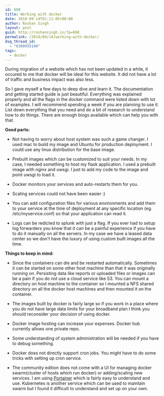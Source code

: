 ```yaml
---
id: 698
title: Working with docker
date: 2018-09-14T01:11:05+00:00
author: Roshan Singh
layout: post
guid: http://roshansingh.in/?p=698
permalink: /2018/09/14/working-with-docker/
dsq_thread_id:
  - "6389935148"
tags:
  - docker
---
```


During migration of a website which has not been updated in a while, it occured to me that docker will be ideal for this website. It did not have a lot of traffic and business impact was also less. 

So I gave myself a few days to deep dive and learn it. The documentation and getting started guide is just beautiful. Everything was explained properly and all the flags in the docker command were listed down with lot of examples. I will recommend spending a week if you are planning to use it. List down everything that you need and do a bit of research to understand how to do things. There are enough blogs available which can help you with that.

**Good parts:** 

- Not having to worry about host system was such a game changer. I used mac to build my image and Ubuntu for production deployment. I could use any linux distribution for the base image.

- Prebuilt images which can be customized to suit your needs. In my case, I needed something to host my flask application. I used a prebuilt image with nginx and uwsgi. I just to add my code to the image and point uwsgi to load it.

- Docker monitors your services and auto-restarts them for you.

- Scaling services could not have been easier :)

- You can add configuration files for various environments and add them to your service at the time of deployment at any specific location (eg. /etc/myservice.conf) so that your application can read it.

- Logs can be redicted to splunk with just a flag. If you ever had to setup log forwarders you know that it can be a painful experience if you have to do it manually on all the servers. In my case we have a leased data center so we don't have the luxury of using custom built images all the time.

**Things to keep in mind:** 

- Since the containers can die and be restarted automatically. Sometimes it can be started on some other host machine than that it was originally running on. Persisting data like reports or uploaded files or images can be a pain if you do not use a cloud service like S3. You can mount a directory on host machine to the container so I mounted a NFS shared directory on all the docker host machines and then mounted it on the container.

- The images built by docker is fairly large so if you work in a place where you do not have large data limits for your broadband plan I think you should reconsider your decision of using docker.

- Docker image hosting can increase your expenses. Docker hub currently allows one private repo. 

- Some understanding of system administration will be needed if you have to debug something.

- Docker does not directly support cron jobs. You might have to do some tricks with setting up cron service.

- The community edition does not come with a UI for managing docker swarm(cluster of hosts which run docker) or adding/scaling new services. I am using [Portainer](https://portainer.io/) which is fairly easy to understand and use. Kubernetes is another service which can be used to maintain swarm but I found it difficult to understand and set up on your own.


